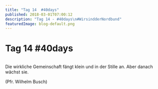 ```yaml
---
title: "Tag 14  #40days"
published: 2018-03-01T07:00:12
description: "Tag 14 - #40days\n#WirsindderNordbund"
featuredImage: blog-default.png
---
```


# Tag 14  #40days

<img loading="lazy" src="old/40DAYS_03-01_IN-tag-14.jpg" alt>

Die wirkliche Gemeinschaft fängt klein und in der Stille an. Aber danach wächst sie.

(Pfr. Wilhelm Busch)